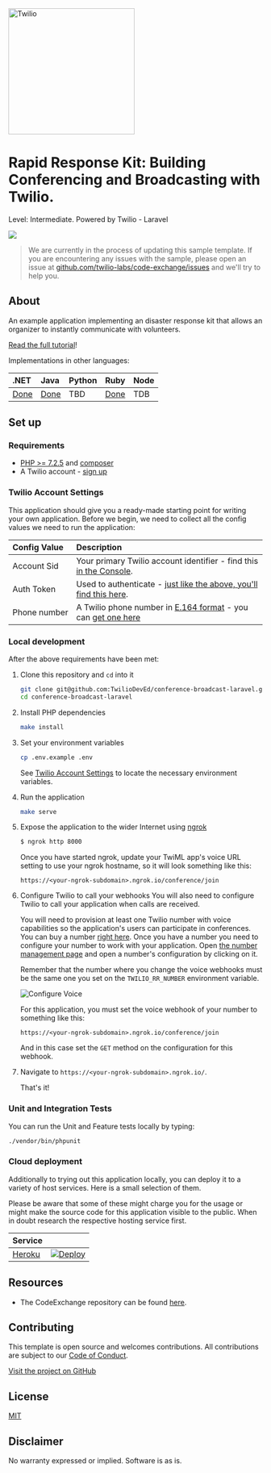 <a  href="https://www.twilio.com">
<img  src="https://static0.twilio.com/marketing/bundles/marketing/img/logos/wordmark-red.svg"  alt="Twilio"  width="250"  />
</a>

# Rapid Response Kit: Building Conferencing and Broadcasting with Twilio.
Level: Intermediate. Powered by Twilio - Laravel

![](https://github.com/TwilioDevEd/conference-broadcast-laravel/workflows/Laravel/badge.svg)

> We are currently in the process of updating this sample template. If you are encountering any issues with the sample, please open an issue at [github.com/twilio-labs/code-exchange/issues](https://github.com/twilio-labs/code-exchange/issues) and we'll try to help you.

## About

An example application implementing an disaster response kit that allows an organizer to instantly communicate with volunteers.

[Read the full tutorial](https://www.twilio.com/docs/tutorials/walkthrough/conference-broadcast/php/laravel)!

Implementations in other languages:

| .NET | Java | Python | Ruby | Node |
| :--- | :--- | :----- | :-- | :--- |
| [Done](https://github.com/TwilioDevEd/conference-broadcast-csharp)  | [Done](https://github.com/TwilioDevEd/conference-broadcast-spark)  | TBD  | [Done](https://github.com/TwilioDevEd/conference-broadcast-rails) | TDB |

## Set up

### Requirements

- [PHP >= 7.2.5](https://www.php.net/) and [composer](https://getcomposer.org/)
- A Twilio account - [sign up](https://www.twilio.com/try-twilio)

### Twilio Account Settings

This application should give you a ready-made starting point for writing your own application.
Before we begin, we need to collect all the config values we need to run the application:

| Config&nbsp;Value | Description                                                                                                                                                  |
| :---------------- | :----------------------------------------------------------------------------------------------------------------------------------------------------------- |
| Account&nbsp;Sid  | Your primary Twilio account identifier - find this [in the Console](https://www.twilio.com/console).                                                         |
| Auth&nbsp;Token   | Used to authenticate - [just like the above, you'll find this here](https://www.twilio.com/console).                                                         |
| Phone&nbsp;number | A Twilio phone number in [E.164 format](https://en.wikipedia.org/wiki/E.164) - you can [get one here](https://www.twilio.com/console/phone-numbers/incoming) |

### Local development

After the above requirements have been met:

1. Clone this repository and `cd` into it

    ```bash
    git clone git@github.com:TwilioDevEd/conference-broadcast-laravel.git
    cd conference-broadcast-laravel
    ```

1. Install PHP dependencies

    ```bash
    make install
    ```

1. Set your environment variables

    ```bash
    cp .env.example .env
    ```

    See [Twilio Account Settings](#twilio-account-settings) to locate the necessary environment variables.

1. Run the application

    ```bash
    make serve
    ```

1. Expose the application to the wider Internet using [ngrok](https://ngrok.com/)

   ```bash
   $ ngrok http 8000
   ```

   Once you have started ngrok, update your TwiML app's voice URL setting to use your ngrok hostname, so it will look something like this:

   ```
   https://<your-ngrok-subdomain>.ngrok.io/conference/join
   ```

1. Configure Twilio to call your webhooks
   You will also need to configure Twilio to call your application when calls are received.

   You will need to provision at least one Twilio number with voice capabilities so the application's users can participate in conferences. You can buy a number [right here](https://www.twilio.com/user/account/phone-numbers/search). Once you have a number you need to configure your number to work with your application. Open [the number management page](https://www.twilio.com/user/account/phone-numbers/incoming) and open a number's configuration by clicking on it.

   Remember that the number where you change the voice webhooks must be the same one you set on the `TWILIO_RR_NUMBER` environment variable.

   ![Configure Voice](https://twilio-cms-prod.s3.amazonaws.com/images/twilio_console_for_conference_broadcast.width-1600.png)

   For this application, you must set the voice webhook of your number to something like this:

   ```
   https://<your-ngrok-subdomain>.ngrok.io/conference/join
   ```
   
   And in this case set the `GET` method on the configuration for this webhook.

1. Navigate to `https://<your-ngrok-subdomain>.ngrok.io/`.

    That's it!

### Unit and Integration Tests

You can run the Unit and Feature tests locally by typing:
```bash
./vendor/bin/phpunit
```

### Cloud deployment

Additionally to trying out this application locally, you can deploy it to a variety of host services. Here is a small selection of them.

Please be aware that some of these might charge you for the usage or might make the source code for this application visible to the public. When in doubt research the respective hosting service first.

| Service                           |                                                                                                                                                                                                                           |
| :-------------------------------- | :------------------------------------------------------------------------------------------------------------------------------------------------------------------------------------------------------------------------ |
| [Heroku](https://www.heroku.com/) | [![Deploy](https://www.herokucdn.com/deploy/button.svg)](https://heroku.com/deploy)                                                                                                                                       |

## Resources

- The CodeExchange repository can be found [here](https://github.com/twilio-labs/code-exchange/).

## Contributing

This template is open source and welcomes contributions. All contributions are subject to our [Code of Conduct](https://github.com/twilio-labs/.github/blob/master/CODE_OF_CONDUCT.md).

[Visit the project on GitHub](https://github.com/twilio-labs/sample-template-nodejs)

## License

[MIT](http://www.opensource.org/licenses/mit-license.html)

## Disclaimer

No warranty expressed or implied. Software is as is.

[twilio]: https://www.twilio.com
